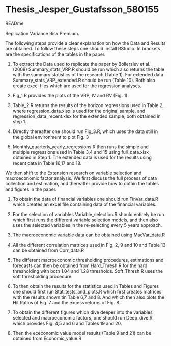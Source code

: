 # Thesis_Jesper_Gustafsson_580155

READme

Replication Variance Risk Premium.

The following steps provide a clear explanation on how the Data and Results are obtained. To follow these steps one should install RStudio. In brackets are the specifications of the tables in the paper.

1. To extract the Data used to replicate the paper by Bollerslev et al. (2009) Summary_stats_VRP.R should be run which also returns the table with the summary statistics of the research (Table 1). For extended data Summary_stats_VRP_extended.R should be run (Table 10). Both also create excel files which are used for the regression analyses.

2. Fig_1.R provides the plots of the VRP, IV and RV (Fig. 1). 

3. Table_2.R returns the results of the horizon regressions used in Table 2, where regression_data.xlsx is used for the original sample, and regression_data_recent.xlsx for the extended sample, both obtained in step 1.

4. Directly thereafter one should run Fig_3.R, which uses the data still in the global environment to plot Fig. 3

5. Monthly_quarterly_yearly_regressions.R then runs the simple and multiple regressions used in Table 3,4 and 15 using full_data.xlsx obtained in Step 1. The extended data is used for the results using recent data in Table 16,17 and 18.

We then shift to the Extension research on variable selection and macroeconomic factor analysis. We first discuss the full process of data collection and estimation, and thereafter provide how to obtain the tables and figures in the paper.

1. To obtain the data of financial variables one should run FinVar_data.R which creates an excel file containing data of the financial variables.

2. For the selection of variables Variable_selection.R should entirely be run which first runs the different variable selection models, and then also uses the selected variables in the re-selecting every 5 years approach.

3. The macroeconomic variable data can be obtained using MacVar_data.R 

4. All the different correlation matrices used in Fig. 2, 9 and 10 and Table 13 can be obtained from Corr_data.R 

5. The different macroeconomic thresholding procedures, estimations and forecasts can then be obtained from Hard_Thresh.R for the hard thresholding with both 1.04 and 1.28 thresholds. Soft_Thresh.R uses the soft thresholding procedure.

6. To then obtain the results for the statistics used in Tables and Figures one should first run Stat_tests_and_plots.R which first creates matrices with the results shown tin Table 6,7 and 8. And which then also plots the Hit Ratios of Fig. 7 and the excess returns of Fig. 8.

7. To obtain the different figures which dive deeper into the variables selected and macroeconomic factors, one should run Deep_dive.R which provides Fig. 4,5 and 6 and Tables 19 and 20.

8. Then the ececonomic value model results (Table 9 and 21) can be obtained from Economic_value.R

